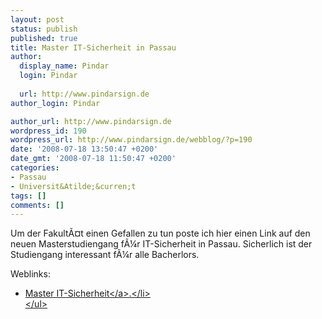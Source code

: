 ```yaml
---
layout: post
status: publish
published: true
title: Master IT-Sicherheit in Passau
author:
  display_name: Pindar
  login: Pindar
  
  url: http://www.pindarsign.de
author_login: Pindar

author_url: http://www.pindarsign.de
wordpress_id: 190
wordpress_url: http://www.pindarsign.de/webblog/?p=190
date: '2008-07-18 13:50:47 +0200'
date_gmt: '2008-07-18 11:50:47 +0200'
categories:
- Passau
- Universit&Atilde;&curren;t
tags: []
comments: []
---
```

<p>Um der Fakult&Atilde;&curren;t einen Gefallen zu tun poste ich hier einen Link auf den neuen Masterstudiengang f&Atilde;&frac14;r IT-Sicherheit in Passau. Sicherlich ist der Studiengang interessant f&Atilde;&frac14;r alle Bacherlors.</p>
<p>Weblinks:</p>
<ul>
<li> <a href="http:&#47;&#47;www.isl.uni-passau.de&#47;isl-home&#47;master.html">Master IT-Sicherheit<&#47;a>.<&#47;li><br />
<&#47;ul></p>
